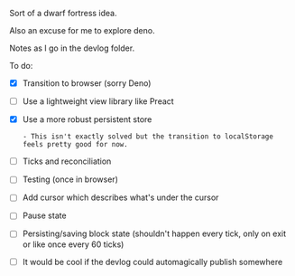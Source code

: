 Sort of a dwarf fortress idea.

Also an excuse for me to explore deno.

Notes as I go in the devlog folder.

To do:

- [x] Transition to browser (sorry Deno)
- [ ] Use a lightweight view library like Preact
- [x] Use a more robust persistent store

      - This isn't exactly solved but the transition to localStorage feels pretty good for now.

- [ ] Ticks and reconciliation
- [ ] Testing (once in browser)
- [ ] Add cursor which describes what's under the cursor
- [ ] Pause state
- [ ] Persisting/saving block state (shouldn't happen every tick, only on exit
      or like once every 60 ticks)
- [ ] It would be cool if the devlog could automagically publish somewhere
